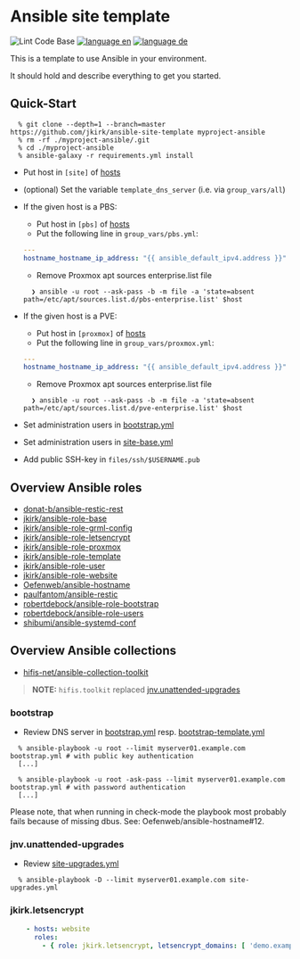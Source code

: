 # Ansible site template

![Lint Code Base](https://github.com/jkirk/ansible-site-template/actions/workflows/linter.yml/badge.svg)
[![language en](https://img.shields.io/badge/language-en-red.svg)](README.md)
[![language de](https://img.shields.io/badge/language-de-green.svg)](README.de.md)

This is a template to use Ansible in your environment.

It should hold and describe everything to get you started.

## Quick-Start

```console
  % git clone --depth=1 --branch=master https://github.com/jkirk/ansible-site-template myproject-ansible
  % rm -rf ./myproject-ansible/.git
  % cd ./myproject-ansible
  % ansible-galaxy -r requirements.yml install
```

* Put host in `[site]` of [hosts](hosts)
* (optional) Set the variable `template_dns_server` (i.e. via `group_vars/all`)
* If the given host is a PBS:

  * Put host in `[pbs]` of [hosts](hosts)
  * Put the following line in `group_vars/pbs.yml`:

  ```yaml
  ---
  hostname_hostname_ip_address: "{{ ansible_default_ipv4.address }}"
  ```

  * Remove Proxmox apt sources enterprise.list file

  ```console
    ❯ ansible -u root --ask-pass -b -m file -a 'state=absent path=/etc/apt/sources.list.d/pbs-enterprise.list' $host
  ```

* If the given host is a PVE:

  * Put host in `[proxmox]` of [hosts](hosts)
  * Put the following line in `group_vars/proxmox.yml`:

  ```yaml
  ---
  hostname_hostname_ip_address: "{{ ansible_default_ipv4.address }}"
  ```

  * Remove Proxmox apt sources enterprise.list file

  ```console
    ❯ ansible -u root --ask-pass -b -m file -a 'state=absent path=/etc/apt/sources.list.d/pve-enterprise.list' $host
  ```

* Set administration users in [bootstrap.yml](bootstrap.yml#L34)
* Set administration users in [site-base.yml](site-base.yml)
* Add public SSH-key in `files/ssh/$USERNAME.pub`

## Overview Ansible roles

* [donat-b/ansible-restic-rest](https://github.com/donat-b/ansible-restic-rest)
* [jkirk/ansible-role-base](https://github.com/jkirk/ansible-role-base)
* [jkirk/ansible-role-grml-config](https://github.com/jkirk/ansible-role-grml-config)
* [jkirk/ansible-role-letsencrypt](https://github.com/jkirk/ansible-role-letsencrypt)
* [jkirk/ansible-role-proxmox](https://github.com/jkirk/ansible-role-proxmox)
* [jkirk/ansible-role-template](https://github.com/jkirk/ansible-role-template)
* [jkirk/ansible-role-user](https://github.com/jkirk/ansible-role-user)
* [jkirk/ansible-role-website](https://github.com/jkirk/ansible-role-website)
* [Oefenweb/ansible-hostname](https://github.com/Oefenweb/ansible-hostname)
* [paulfantom/ansible-restic](https://github.com/jkirk/ansible-restic.git)
* [robertdebock/ansible-role-bootstrap](https://github.com/robertdebock/ansible-role-bootstrap)
* [robertdebock/ansible-role-users](https://github.com/robertdebock/ansible-role-users)
* [shibumi/ansible-systemd-conf](https://github.com/shibumi/ansible-systemd-conf)

## Overview Ansible collections

* [hifis-net/ansible-collection-toolkit](https://github.com/hifis-net/ansible-collection-toolkit)

> **__NOTE:__** `hifis.toolkit` replaced [jnv.unattended-upgrades](https://github.com/jnv/ansible-role-unattended-upgrades)

### bootstrap

* Review DNS server in [bootstrap.yml](bootstrap.yml#L14) resp. [bootstrap-template.yml](bootstrap-template.yml#L14)

```console
  % ansible-playbook -u root --limit myserver01.example.com bootstrap.yml # with public key authentication
  [...]

  % ansible-playbook -u root -ask-pass --limit myserver01.example.com bootstrap.yml # with password authentication
  [...]
```

Please note, that when running in check-mode the playbook most probably fails because of missing dbus. See: Oefenweb/ansible-hostname#12.

### jnv.unattended-upgrades

* Review [site-upgrades.yml](site-upgrades.yml)

```console
  % ansible-playbook -D --limit myserver01.example.com site-upgrades.yml
```

### jkirk.letsencrypt

```yaml
    - hosts: website
      roles:
        - { role: jkirk.letsencrypt, letsencrypt_domains: [ 'demo.example.com' ] }
```
